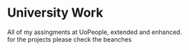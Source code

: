 # University Work

All of my assingments at UoPeople, extended and enhanced.  
for the projects please check the beanches  
